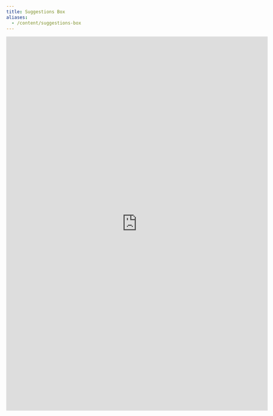 ```yaml
---
title: Suggestions Box
aliases:
  - /content/suggestions-box
---
```


<iframe
  src="https://docs.google.com/forms/d/e/1FAIpQLSdqSTmQUzVpJ8E-oA7A7kG3Dc2iNVh5l9Na92x4lY_rFmPahg/viewform?embedded=true"
  class="w-100"
  width="700"
  height="1000"
  marginheight="0"
  marginwidth="0"
  frameborder="0"
>
  Loading...
</iframe>
